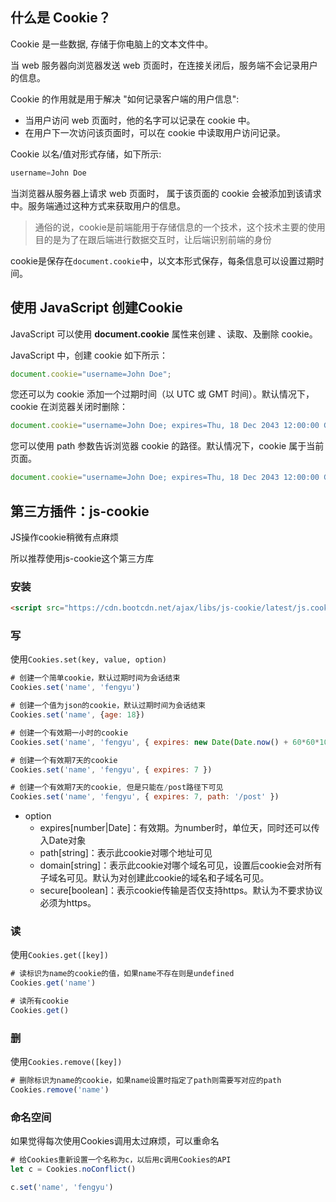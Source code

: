 ## 什么是 Cookie？

Cookie 是一些数据, 存储于你电脑上的文本文件中。

当 web 服务器向浏览器发送 web 页面时，在连接关闭后，服务端不会记录用户的信息。

Cookie 的作用就是用于解决 "如何记录客户端的用户信息":

- 当用户访问 web 页面时，他的名字可以记录在 cookie 中。
- 在用户下一次访问该页面时，可以在 cookie 中读取用户访问记录。

Cookie 以名/值对形式存储，如下所示:

```js
username=John Doe
```

当浏览器从服务器上请求 web 页面时， 属于该页面的 cookie 会被添加到该请求中。服务端通过这种方式来获取用户的信息。

> 通俗的说，cookie是前端能用于存储信息的一个技术，这个技术主要的使用目的是为了在跟后端进行数据交互时，让后端识别前端的身份

cookie是保存在`document.cookie`中，以文本形式保存，每条信息可以设置过期时间。

## 使用 JavaScript 创建Cookie

JavaScript 可以使用 **document.cookie** 属性来创建 、读取、及删除 cookie。

JavaScript 中，创建 cookie 如下所示：

```js
document.cookie="username=John Doe";
```

您还可以为 cookie 添加一个过期时间（以 UTC 或 GMT 时间）。默认情况下，cookie 在浏览器关闭时删除：

```js
document.cookie="username=John Doe; expires=Thu, 18 Dec 2043 12:00:00 GMT";
```

您可以使用 path 参数告诉浏览器 cookie 的路径。默认情况下，cookie 属于当前页面。

```js
document.cookie="username=John Doe; expires=Thu, 18 Dec 2043 12:00:00 GMT; path=/";
```

## 第三方插件：js-cookie

JS操作cookie稍微有点麻烦

所以推荐使用js-cookie这个第三方库

### 安装

```html
<script src="https://cdn.bootcdn.net/ajax/libs/js-cookie/latest/js.cookie.min.js"></script>
```

### 写

使用`Cookies.set(key, value, option)`

```js
# 创建一个简单cookie，默认过期时间为会话结束
Cookies.set('name', 'fengyu')

# 创建一个值为json的cookie，默认过期时间为会话结束
Cookies.set('name', {age: 18})

# 创建一个有效期一小时的cookie
Cookies.set('name', 'fengyu', { expires: new Date(Date.now() + 60*60*1000) })

# 创建一个有效期7天的cookie
Cookies.set('name', 'fengyu', { expires: 7 })

# 创建一个有效期7天的cookie, 但是只能在/post路径下可见
Cookies.set('name', 'fengyu', { expires: 7, path: '/post' })
```

- option
  - expires[number|Date]：有效期。为number时，单位天，同时还可以传入Date对象
  - path[string]：表示此cookie对哪个地址可见
  - domain[string]：表示此cookie对哪个域名可见，设置后cookie会对所有子域名可见。默认为对创建此cookie的域名和子域名可见。
  - secure[boolean]：表示cookie传输是否仅支持https。默认为不要求协议必须为https。

### 读

使用`Cookies.get([key])`

```js
# 读标识为name的cookie的值，如果name不存在则是undefined
Cookies.get('name')

# 读所有cookie
Cookies.get()
```

### 删

使用`Cookies.remove([key])`

```js
# 删除标识为name的cookie，如果name设置时指定了path则需要写对应的path
Cookies.remove('name')
```

### 命名空间

如果觉得每次使用Cookies调用太过麻烦，可以重命名

```js
# 给Cookies重新设置一个名称为c，以后用c调用Cookies的API
let c = Cookies.noConflict()

c.set('name', 'fengyu')
```

